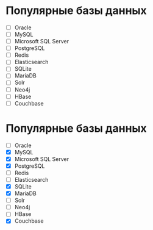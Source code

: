 # Популярные базы данных
- [ ] Oracle
- [ ] MySQL
- [ ] Microsoft SQL Server
- [ ] PostgreSQL
- [ ] Redis
- [ ] Elasticsearch
- [ ] SQLite
- [ ] MariaDB
- [ ] Solr
- [ ] Neo4j
- [ ] HBase
- [ ] Couchbase

# Популярные базы данных
- [ ] Oracle
- [x] MySQL
- [x] Microsoft SQL Server
- [x] PostgreSQL
- [ ] Redis
- [ ] Elasticsearch
- [x] SQLite
- [x] MariaDB
- [ ] Solr
- [ ] Neo4j
- [ ] HBase
- [x] Couchbase

